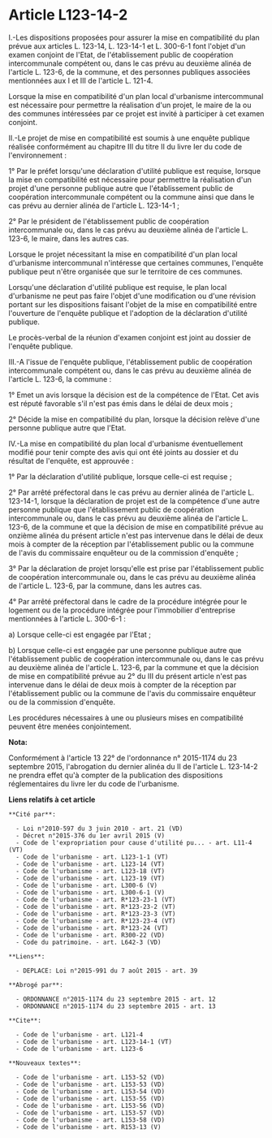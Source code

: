 # Article L123-14-2

I.-Les dispositions proposées pour assurer la mise en compatibilité du plan prévue aux articles L. 123-14, L. 123-14-1 et L.
300-6-1 font l'objet d'un examen conjoint de l'Etat, de l'établissement public de coopération intercommunale compétent ou,
dans le cas prévu au deuxième alinéa de l'article L. 123-6, de la commune, et des personnes publiques associées mentionnées
aux I et III de l'article L. 121-4. 

Lorsque la mise en compatibilité d'un plan local d'urbanisme intercommunal est nécessaire pour permettre la réalisation d'un
projet, le maire de la ou des communes intéressées par ce projet est invité à participer à cet examen conjoint. 

II.-Le projet de mise en compatibilité est soumis à une enquête publique réalisée conformément au chapitre III du titre II du
livre Ier du code de l'environnement : 

1° Par le préfet lorsqu'une déclaration d'utilité publique est requise, lorsque la mise en compatibilité est nécessaire pour
permettre la réalisation d'un projet d'une personne publique autre que l'établissement public de coopération intercommunale
compétent ou la commune ainsi que dans le cas prévu au dernier alinéa de l'article L. 123-14-1 ; 

2° Par le président de l'établissement public de coopération intercommunale ou, dans le cas prévu au deuxième alinéa de
l'article L. 123-6, le maire, dans les autres cas. 

Lorsque le projet nécessitant la mise en compatibilité d'un plan local d'urbanisme intercommunal n'intéresse que certaines
communes, l'enquête publique peut n'être organisée que sur le territoire de ces communes. 

Lorsqu'une déclaration d'utilité publique est requise, le plan local d'urbanisme ne peut pas faire l'objet d'une modification
ou d'une révision portant sur les dispositions faisant l'objet de la mise en compatibilité entre l'ouverture de l'enquête
publique et l'adoption de la déclaration d'utilité publique. 

Le procès-verbal de la réunion d'examen conjoint est joint au dossier de l'enquête publique. 

III.-A l'issue de l'enquête publique, l'établissement public de coopération intercommunale compétent ou, dans le cas prévu au
deuxième alinéa de l'article L. 123-6, la commune : 

1° Emet un avis lorsque la décision est de la compétence de l'Etat. Cet avis est réputé favorable s'il n'est pas émis dans le
délai de deux mois ; 

2° Décide la mise en compatibilité du plan, lorsque la décision relève d'une personne publique autre que l'Etat. 

IV.-La mise en compatibilité du plan local d'urbanisme éventuellement modifié pour tenir compte des avis qui ont été joints
au dossier et du résultat de l'enquête, est approuvée : 

1° Par la déclaration d'utilité publique, lorsque celle-ci est requise ; 

2° Par arrêté préfectoral dans le cas prévu au dernier alinéa de l'article L. 123-14-1, lorsque la déclaration de projet est
de la compétence d'une autre personne publique que l'établissement public de coopération intercommunale ou, dans le cas prévu
au deuxième alinéa de l'article L. 123-6, de la commune et que la décision de mise en compatibilité prévue au onzième alinéa
du présent article n'est pas intervenue dans le délai de deux mois à compter de la réception par l'établissement public ou la
commune de l'avis du commissaire enquêteur ou de la commission d'enquête ; 

3° Par la déclaration de projet lorsqu'elle est prise par l'établissement public de coopération intercommunale ou, dans le
cas prévu au deuxième alinéa de l'article L. 123-6, par la commune, dans les autres cas. 

4° Par arrêté préfectoral dans le cadre de la procédure intégrée pour le logement ou de la procédure intégrée pour
l'immobilier d'entreprise mentionnées à l'article L. 300-6-1 : 

a) Lorsque celle-ci est engagée par l'Etat ; 

b) Lorsque celle-ci est engagée par une personne publique autre que l'établissement public de coopération intercommunale ou,
dans le cas prévu au deuxième alinéa de l'article L. 123-6, par la commune et que la décision de mise en compatibilité prévue
au 2° du III du présent article n'est pas intervenue dans le délai de deux mois à compter de la réception par l'établissement
public ou la commune de l'avis du commissaire enquêteur ou de la commission d'enquête. 

Les procédures nécessaires à une ou plusieurs mises en compatibilité peuvent être menées conjointement.

**Nota:**

Conformément à l'article 13 22° de l'ordonnance n° 2015-1174 du 23 septembre 2015, l'abrogation du dernier alinéa du II de
l'article L. 123-14-2 ne prendra effet qu'à compter de la publication des dispositions réglementaires du livre Ier du code de
l'urbanisme.

**Liens relatifs à cet article**

	**Cité par**:

	  - Loi n°2010-597 du 3 juin 2010 - art. 21 (VD)
	  - Décret n°2015-376 du 1er avril 2015 (V)
	  - Code de l'expropriation pour cause d'utilité pu... - art. L11-4 (VT)
	  - Code de l'urbanisme - art. L123-1-1 (VT)
	  - Code de l'urbanisme - art. L123-14 (VT)
	  - Code de l'urbanisme - art. L123-18 (VT)
	  - Code de l'urbanisme - art. L123-19 (VT)
	  - Code de l'urbanisme - art. L300-6 (V)
	  - Code de l'urbanisme - art. L300-6-1 (V)
	  - Code de l'urbanisme - art. R*123-23-1 (VT)
	  - Code de l'urbanisme - art. R*123-23-2 (VT)
	  - Code de l'urbanisme - art. R*123-23-3 (VT)
	  - Code de l'urbanisme - art. R*123-23-4 (VT)
	  - Code de l'urbanisme - art. R*123-24 (VT)
	  - Code de l'urbanisme - art. R300-22 (VD)
	  - Code du patrimoine. - art. L642-3 (VD)

	**Liens**:

	  - DEPLACE: Loi n°2015-991 du 7 août 2015 - art. 39

	**Abrogé par**:

	  - ORDONNANCE n°2015-1174 du 23 septembre 2015 - art. 12
	  - ORDONNANCE n°2015-1174 du 23 septembre 2015 - art. 13

	**Cite**:

	  - Code de l'urbanisme - art. L121-4
	  - Code de l'urbanisme - art. L123-14-1 (VT)
	  - Code de l'urbanisme - art. L123-6

	**Nouveaux textes**:

	  - Code de l'urbanisme - art. L153-52 (VD)
	  - Code de l'urbanisme - art. L153-53 (VD)
	  - Code de l'urbanisme - art. L153-54 (VD)
	  - Code de l'urbanisme - art. L153-55 (VD)
	  - Code de l'urbanisme - art. L153-56 (VD)
	  - Code de l'urbanisme - art. L153-57 (VD)
	  - Code de l'urbanisme - art. L153-58 (VD)
	  - Code de l'urbanisme - art. R153-13 (V)
